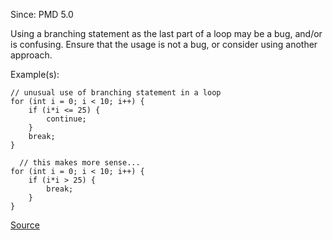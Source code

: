 Since: PMD 5.0

Using a branching statement as the last part of a loop may be a bug, and/or is confusing.
Ensure that the usage is not a bug, or consider using another approach.

Example(s):
```
// unusual use of branching statement in a loop
for (int i = 0; i < 10; i++) {
	if (i*i <= 25) {
		continue;
	}
	break;
}

  // this makes more sense...
for (int i = 0; i < 10; i++) {
	if (i*i > 25) {
		break;
	}
}
```

[Source](https://pmd.github.io/pmd-5.5.4/pmd-java/rules/java/basic.html#AvoidBranchingStatementAsLastInLoop)
